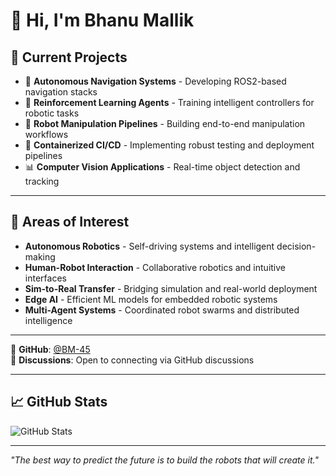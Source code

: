 # 👋 Hi, I'm Bhanu Mallik

## 🚀 Current Projects

- 🤖 **Autonomous Navigation Systems** - Developing ROS2-based navigation stacks
- 🎯 **Reinforcement Learning Agents** - Training intelligent controllers for robotic tasks
- 🔧 **Robot Manipulation Pipelines** - Building end-to-end manipulation workflows
- 🐳 **Containerized CI/CD** - Implementing robust testing and deployment pipelines
- 📊 **Computer Vision Applications** - Real-time object detection and tracking

---

## 🌱 Areas of Interest

- **Autonomous Robotics** - Self-driving systems and intelligent decision-making
- **Human-Robot Interaction** - Collaborative robotics and intuitive interfaces
- **Sim-to-Real Transfer** - Bridging simulation and real-world deployment
- **Edge AI** - Efficient ML models for embedded robotic systems
- **Multi-Agent Systems** - Coordinated robot swarms and distributed intelligence


---

📧 **GitHub**: [@BM-45](https://github.com/BM-45)  
💬 **Discussions**: Open to connecting via GitHub discussions

---

## 📈 GitHub Stats

![GitHub Stats](https://github-readme-stats.vercel.app/api?username=BM-45&show_icons=true&theme=radical)

---


*"The best way to predict the future is to build the robots that will create it."*
